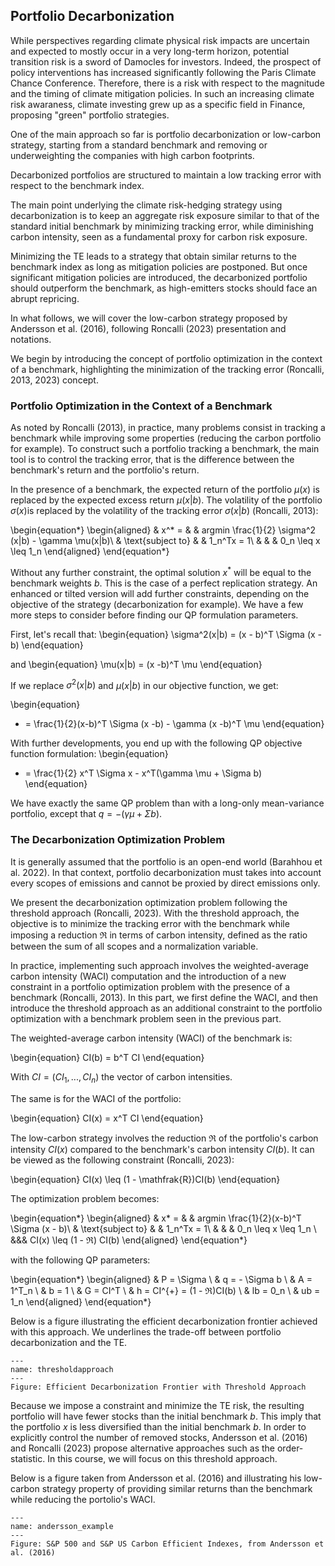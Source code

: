 
## Portfolio Decarbonization

While perspectives regarding climate physical risk impacts are uncertain and expected to mostly occur in a very long-term horizon, potential transition risk is a sword of Damocles for investors. Indeed, the prospect of policy interventions has increased significantly following the Paris Climate Chance Conference. Therefore, there is a risk with respect to the magnitude and the timing of climate mitigation policies. 
In such an increasing climate risk awaraness, climate investing grew up as a specific field in Finance, proposing "green" portfolio strategies.

One of the main approach so far is portfolio decarbonization or low-carbon strategy, starting from a standard benchmark and removing or underweighting the companies with high carbon footprints.

Decarbonized portfolios are structured to maintain a low tracking error with respect to the benchmark index.

The main point underlying the climate risk-hedging strategy using decarbonization is to keep an aggregate risk exposure similar to that of the standard initial benchmark by minimizing tracking error, while diminishing carbon intensity, seen as a fundamental proxy for carbon risk exposure. 

Minimizing the TE leads to a strategy that obtain similar returns to the benchmark index as long as mitigation policies are postponed. But once significant mitigation policies are introduced, the decarbonized portfolio should outperform the benchmark, as high-emitters stocks should face an abrupt repricing.

In what follows, we will cover the low-carbon strategy proposed by Andersson et al. (2016), following Roncalli (2023) presentation and notations.

We begin by introducing the concept of portfolio optimization in the context of a benchmark, highlighting the minimization of the tracking error (Roncalli, 2013, 2023) concept.

### Portfolio Optimization in the Context of a Benchmark

As noted by Roncalli (2013), in practice, many problems consist in tracking a benchmark while improving some properties (reducing the carbon portfolio for example). To construct such a portfolio tracking a benchmark, the main tool is to control the tracking error, that is the difference between the benchmark's return and the portfolio's return.

In the presence of a benchmark, the expected return of the portfolio $\mu(x)$ is replaced by the expected excess return $\mu(x|b)$. The volatility of the portfolio $\sigma(x)$is replaced by the volatility of the tracking error $\sigma(x|b)$ (Roncalli, 2013):

\begin{equation*}
\begin{aligned}
& x^* = 
& & argmin \frac{1}{2} \sigma^2 (x|b) - \gamma \mu(x|b)\\
& \text{subject to}
& & 1_n^Tx = 1\\
& & & 0_n \leq x \leq 1_n
\end{aligned}
\end{equation*}

Without any further constraint, the optimal solution $x^*$ will be equal to the benchmark weights $b$. This is the case of a perfect replication strategy. An enhanced or tilted version will add further constraints, depending on the objective of the strategy (decarbonization for example). We have a few more steps to consider before finding our QP formulation parameters.

First, let's recall that:
\begin{equation}
\sigma^2(x|b) = (x - b)^T \Sigma (x -b)
\end{equation}

and
\begin{equation}
\mu(x|b) = (x -b)^T \mu
\end{equation}

If we replace $\sigma^2(x|b)$ and $\mu(x|b)$ in our objective function, we get:

\begin{equation}
* = \frac{1}{2}(x-b)^T \Sigma (x -b) - \gamma (x -b)^T \mu
\end{equation}

With further developments, you end up with the following QP objective function formulation:
\begin{equation}
* = \frac{1}{2} x^T \Sigma x - x^T(\gamma \mu + \Sigma b)
\end{equation}

We have exactly the same QP problem than with a long-only mean-variance portfolio, except that $q = -(\gamma \mu + \Sigma b)$.

### The Decarbonization Optimization Problem


It is generally assumed that the portfolio is an open-end world (Barahhou et al. 2022). In that context, portfolio decarbonization must takes into account every scopes of emissions and cannot be proxied by direct emissions only.

We present the decarbonization optimization problem following the threshold approach (Roncalli, 2023).
With the threshold approach, the objective is to minimize the tracking error with the benchmark while imposing a reduction $\mathfrak{R}$ in terms of carbon intensity, defined as the ratio between the sum of all scopes and a normalization variable. 

In practice, implementing such approach involves the weighted-average carbon intensity (WACI) computation and the introduction of a new constraint in a portfolio optimization problem with the presence of a benchmark (Roncalli, 2013). In this part, we first define the WACI, and then introduce the threshold approach as an additional constraint to the portfolio optimization with a benchmark problem seen in the previous part.

The weighted-average carbon intensity (WACI) of the benchmark is:

\begin{equation}
CI(b) = b^T CI
\end{equation}

With $CI = (CI_1, ..., CI_n)$ the vector of carbon intensities.

The same is for the WACI of the portfolio:

\begin{equation}
CI(x) = x^T CI
\end{equation}

The low-carbon strategy involves the reduction $\mathfrak{R}$ of the portfolio's carbon intensity $CI(x)$ compared to the benchmark's carbon intensity $CI(b)$. It can be viewed as the following constraint (Roncalli, 2023):

\begin{equation}
CI(x) \leq (1 - \mathfrak{R})CI(b)
\end{equation}

The optimization problem becomes:

\begin{equation*}
\begin{aligned}
& x* = 
& & argmin \frac{1}{2}(x-b)^T \Sigma (x - b)\\
& \text{subject to}
& & 1_n^Tx = 1\\
& & & 0_n \leq x \leq 1_n \\
&&&  CI(x) \leq (1 - ℜ) CI(b)
\end{aligned}
\end{equation*}

with the following QP parameters:

\begin{equation*}
\begin{aligned}
& P = \Sigma \\
& q = - \Sigma b \\
& A = 1^T_n \\
& b = 1 \\
& G = CI^T \\
& h = CI^{+} = (1 - ℜ)CI(b) \\
& lb = 0_n \\
& ub = 1_n
\end{aligned}
\end{equation*}

Below is a figure illustrating the efficient decarbonization frontier achieved with this approach. We underlines the trade-off between portfolio decarbonization and the TE.

```{figure} thresholdapproach.png
---
name: thresholdapproach
---
Figure: Efficient Decarbonization Frontier with Threshold Approach
```

Because we impose a constraint and minimize the TE risk, the resulting portfolio will have fewer stocks than the initial benchmark $b$. This imply that the portfolio $x$ is less diversified than the initial benchmark $b$. In order to explicitly control the number of removed stocks, Andersson et al. (2016) and Roncalli (2023) propose alternative approaches such as the order-statistic. In this course, we will focus on this threshold approach.

Below is a figure taken from Andersson et al. (2016) and illustrating his low-carbon strategy property of providing similar returns than the benchmark while reducing the portolio's WACI.

```{figure} andersson_example.png
---
name: andersson_example
---
Figure: S&P 500 and S&P US Carbon Efficient Indexes, from Andersson et al. (2016)
```
